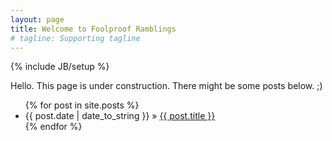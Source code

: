 ```yaml
---
layout: page
title: Welcome to Foolproof Ramblings
# tagline: Supporting tagline
---
```

{% include JB/setup %}

Hello. This page is under construction. There might be some posts below.
;)

<ul class="posts">
  {% for post in site.posts %}
    <li><span>{{ post.date | date_to_string }}</span> &raquo; <a href="{{ BASE_PATH }}{{ post.url }}">{{ post.title }}</a></li>
  {% endfor %}
</ul>
